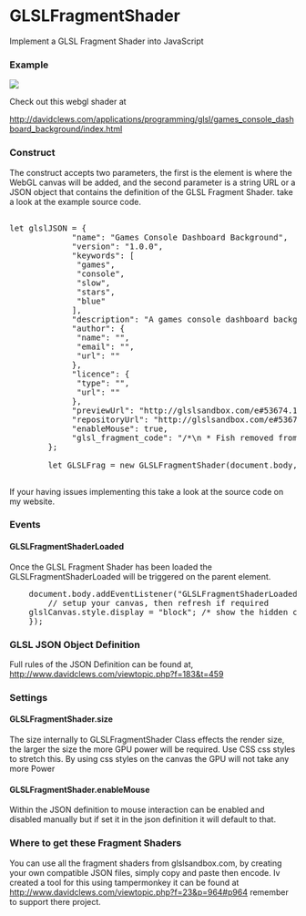 # GLSLFragmentShader
Implement a GLSL Fragment Shader into JavaScript

<h3>Example</h3>

<img src="http://davidclews.com/applications/programming/glsl/games_console_dashboard_background/screenshot.png" />

Check out this webgl shader at

http://davidclews.com/applications/programming/glsl/games_console_dashboard_background/index.html

<h3>Construct</h3>

The construct accepts two parameters, the first is the element is where the WebGL canvas will be added, and the second parameter is a string URL or a JSON object that contains the definition of the GLSL Fragment Shader. take a look at the example source code.

<pre>

let glslJSON = {
		     "name": "Games Console Dashboard Background",
		     "version": "1.0.0",
		     "keywords": [
			  "games",
			  "console",
			  "slow",
			  "stars",
			  "blue"
		     ],
		     "description": "A games console dashboard background simulation, this is ideal for a website background.",
		     "author": {
			  "name": "",
			  "email": "",
			  "url": ""
		     },
		     "licence": {
			  "type": "",
			  "url": ""
		     },
		     "previewUrl": "http://glslsandbox.com/e#53674.1",
		     "repositoryUrl": "http://glslsandbox.com/e#53674.1",
		     "enableMouse": true,
		     "glsl_fragment_code": "/*\n * Fish removed from original shader.\n * Original shader from: https://www.shadertoy.com/view/ltdyDl\n * mixed with other shader from: // From ShaderToy https://www.shadertoy.com/view/Xtt3R4\n */\n\n#ifdef GL_ES\nprecision mediump float;\n#endif\n\n// glslsandbox uniforms\nuniform float time;\nuniform vec2 resolution;\n\n// shadertoy globals\nfloat iTime = 0.0;\nvec3  iResolution = vec3(0.0);\nconst vec4  iMouse = vec4(0.0);\n\n// Protect glslsandbox uniform names\n#define time        stemu_time\n\n// --------[ Original ShaderToy begins here ]---------- //\n\n// GLOBALS\n\n// position & direction\nvec3 pos_finn = vec3(0.), pos_eyes = vec3(0.);\nvec3 dir_eye = vec3(0.);\nmat3 dir_mouth = mat3(0.);\nvec3 dir_light = vec3(0.);\n\n// coloring and animation\nfloat heye = 0., weye = 0., beye = 0.;\nfloat hmouth = 0., cmouth = 0.;\nfloat hfinns = 0., htail = 0.;\nfloat puff = 0.;\nfloat time = 0.;\nfloat tim_tail = 0.;\nfloat ani_tail = 0., ani_mouth = 0.;\n\n// colors\nconst vec3 col_water = vec3(.3, .7, 1.);\nconst vec3 col_fish_1 = vec3(1., 0.4, 0.2);\nconst vec3 col_fish_2 = vec3(1., 0.8, 0.5);\nconst vec3 col_eyes = vec3(0.7, 0.75, 1.);\n\n// marching\nconst float maxdist = 5.;\nconst float det = .001;\n\n\n\n// USEFUL LITTLE FUNCTIONS\n\n// 2D rotation\nmat2 rot2D(float a) {\n  a = radians(a);\n  float s = sin(a);\n  float c = cos(a);\n  return mat2(c, s, -s, c);\n}\n\n// Align vector\nmat3 lookat(vec3 fw, vec3 up) {\n  fw = normalize(fw);\n  vec3 rt = normalize(cross(fw, normalize(up)));\n  return mat3(rt, cross(rt, fw), fw);\n}\n\n\n// Tile fold \nfloat fmod(float p, float c) { return abs(c - mod(p, c * 2.)) / c; }\n\n// Smooth min\nfloat smin(float a, float b, float k) {\n  float h = clamp(0.5 + 0.5 * (b - a) / k, 0.0, 1.0);\n  return mix(b, a, h) - k * h * (1.0 - h);\n}\n\n// Smooth max\nfloat smax(float a, float b, float k) {\n  float h = clamp(0.5 + 0.5 * (a - b) / k, 0.0, 1.0);\n  return mix(b, a, h) - k * h * (1.0 - h);\n}\n\n// Torus\nfloat sdTorus(vec3 p, vec2 t, vec3 s) {\n  p = p.yxz * s;\n  vec2 q = vec2(length(p.xz) - t.x, p.y);\n  return length(q) - t.y;\n}\n\n\n\n\n// BACKGROUND AND FOREGROUND FRACTAL\n\nfloat fractal(vec3 p) {\n  p += cos(p.z * 3. + time * 4.) * .02;\n  float depth = smoothstep(0., 6., -p.z + 5.);\n  p *= .3;\n  p = abs(2. - mod(p + vec3(0.4, 0.7, time * .07), 4.));\n  float ls = 0.;\n  float c = 0.;\n  for (int i = 0; i < 6; i++) {\n    p = abs(p) / min(dot(p, p), 1.) - .9;\n    float l = length(p);\n    c += abs(l - ls);\n    ls = l;\n  }\n  return .15 + smoothstep(0., 50., c) * depth * 4.;\n}\n\n// NORMALS AND LIGHTING\n\n\n\n\n\nfloat light(vec3 p, vec3 dir, vec3 n, float shw) {\n  float dif = pow(max(0., dot(dir_light, -n)), 3.);\n  float amb = pow(max(0., dot(dir, -n)), 3.);\n  return dif * .7 * shw + amb * .2 + .15;\n}\n\n// RAY MARCHING AND SHADING\n\nvec3 march(vec3 from, vec3 dir) {\n  vec3 odir = dir;\n  vec3 p = from + dir * 2.;\n  float fg = fractal(p + dir) * .55;\n  vec3 col = vec3(0.);\n  float totdist = 0.;\n  float d;\n  float v = 0.;\n  cmouth = 1.;\n\n  float fade = smoothstep(maxdist * .2, maxdist * .9, maxdist - totdist);\n  float ref = 1.;\n\n  col *= normalize(col_water + 1.5) * 1.7;\n  p = maxdist * dir;\n  vec3 bk = fractal(p) * ref * col_water;\n  float glow = pow(max(0., dot(dir, -dir_light)), 1.5+0.0*1.5);\n  vec3 glow_water = normalize(col_water+1.);\n  bk += glow_water*(glow*(1.-0.0*.7) + pow(glow, 8.) * 1.5) * 1.0;\n  col += v * .06 * glow * ref * glow_water;\n  col += bk + fg * col_water;\n  return col;\n}\n\n// MAIN\nuniform vec2 mouse;\nvoid mainImage(out vec4 fragColor, in vec2 fragCoord) {\n    \n  // Set globals\n  time = mod(iTime, 600.);\n  ani_mouth = -(mouse.y-.5)*16.;\n  puff = -.03+.5*smoothstep(.945, .95, abs(sin(time * .1)))+ani_mouth*.04;\n  pos_finn = normalize(vec3(0.35, -1, 0.));\n  pos_eyes = vec3(-1., -1.1, 1.) * .12;\n  //pos_eyes*=1.+vec3(-1.,1.,0.)*puff*.05;\n  dir_light = normalize(vec3(-.3, 0.2, 1.));\n  dir_mouth = lookat(normalize(vec3(-.4-puff*.1+ani_mouth*.03, 0., -1.)), vec3(0., 1., 0.));\n  tim_tail = time * 2.;\n  ani_tail = cos(tim_tail);\n\n  // Pixel coordinates\n  vec2 uv = fragCoord / iResolution.xy - .5;\n  vec2 uv2 = uv;\n  float ar = iResolution.x / iResolution.y; \n  uv.x *= ar;\n\n  // Camera\n  vec2 mouse = (iMouse.xy / iResolution.xy - .5) * 4.;\n  float tcam = (time+67.)*.05;\n  float zcam = smoothstep(.7, 1., cos(tcam)) * 1.8 - .3;\n  zcam -= smoothstep(.7, 1., -cos(tcam)) * 1.6;\n  if (iMouse.z < .1) mouse = vec2(sin(time * .15)*ar, zcam);\n  vec3 dir = normalize(vec3(uv, .9));\n  vec3 from = vec3(1., 0., -0.5 + mouse.y) * 1.25;\n  from.xy *= rot2D(-mouse.x * 40.);\n  dir = lookat(normalize(-from+vec3(sin(time*.5)*.3,cos(time*.25)*.1,0.)), vec3(0., 0., -1.)) * dir;\n\n\n\n  // March and color\n  vec3 col = march(from, dir);\n  col *= vec3(1.1, .9, .8);\n  col += dot(uv2, uv2) * vec3(0., 0.6, 1.) * .8;\n\n  // Output to screen\n  fragColor = vec4(col, 1.);\n}\n\nconst vec3 top = vec3(0.318, 0.831, 1.0);\nconst vec3 bottom = vec3(0.094, 0.141, 0.424);\nconst float widthFactor = 1.5;\n\nvec3 calcSine(vec2 uv, float speed, \n              float frequency, float amplitude, float shift, float offset,\n              vec3 color, float width, float exponent, bool dir)\n{\n    float angle = iTime * speed * frequency * -1.0 + (shift + uv.x) * 2.0;\n    \n    float y = sin(angle) * amplitude + offset;\n    float clampY = clamp(0.0, y, y);\n    float diffY = y - uv.y;\n    \n    float dsqr = distance(y, uv.y);\n    float scale = 1.0;\n    \n    if(dir && diffY > 0.0)\n    {\n        dsqr = dsqr * 4.0;\n    }\n    else if(!dir && diffY < 0.0)\n    {\n        dsqr = dsqr * 4.0;\n    }\n    \n    scale = pow(smoothstep(width * widthFactor, 0.0, dsqr), exponent);\n    \n    return min(color * scale, color);\n}\n\nvoid mainImage2( out vec4 fragColor, in vec2 fragCoord )\n{\n\tmainImage(gl_FragColor, gl_FragCoord.xy);\n    vec2 uv = fragCoord.xy / iResolution.xy;\n    vec3 color = gl_FragColor.xyz;// vec3(mix(bottom, top, uv.y));\n\n    color += calcSine(uv, 0.2, 0.20, 0.2, 0.0, 0.5,  vec3(0.3, 0.3, 0.3), 0.1, 15.0,false);\n    color += calcSine(uv, 0.4, 0.40, 0.15, 0.0, 0.5, vec3(0.3, 0.3, 0.3), 0.1, 17.0,false);\n    color += calcSine(uv, 0.3, 0.60, 0.15, 0.0, 0.5, vec3(0.3, 0.3, 0.3), 0.05, 23.0,false);\n\n    color += calcSine(uv, 0.1, 0.26, 0.07, 0.0, 0.3, vec3(0.3, 0.3, 0.3), 0.1, 17.0,true);\n    color += calcSine(uv, 0.3, 0.36, 0.07, 0.0, 0.3, vec3(0.3, 0.3, 0.3), 0.1, 17.0,true);\n    color += calcSine(uv, 0.5, 0.46, 0.07, 0.0, 0.3, vec3(0.3, 0.3, 0.3), 0.05, 23.0,true);\n    color += calcSine(uv, 0.2, 0.58, 0.05, 0.0, 0.3, vec3(0.3, 0.3, 0.3), 0.2, 15.0,true);\n\n    fragColor = vec4(color,1.0);\n}\n\n\n// --------[ Original ShaderToy ends here ]---------- //\n\n#undef time\n\nvoid main(void)\n{\n    iTime = time;\n    iResolution = vec3(resolution, 0.0);\nmainImage2(gl_FragColor, gl_FragCoord.xy);\n    \n}"
		};

		let GLSLFrag = new GLSLFragmentShader(document.body, glslJSON);

</pre>

If your having issues implementing this take a look at the source code on my website.

<h3>Events</h3>

<h4>GLSLFragmentShaderLoaded</h4>

Once the GLSL Fragment Shader has been loaded the GLSLFragmentShaderLoaded will be triggered on the parent element.

<pre>
    document.body.addEventListener("GLSLFragmentShaderLoaded", function(event){
    	// setup your canvas, then refresh if required 
	glslCanvas.style.display = "block"; /* show the hidden canvas or run a transition effect here */
    });
</pre>

<h3>GLSL JSON Object Definition</h3>

Full rules of the JSON Definition can be found at, http://www.davidclews.com/viewtopic.php?f=183&t=459

<h3>Settings</h3>

<h4>GLSLFragmentShader.size</h4>

The size internally to GLSLFragmentShader Class effects the render size, the larger the size the more GPU power will be required. Use CSS css styles to stretch this. By using css styles on the canvas the GPU will not take any more Power

<h4>GLSLFragmentShader.enableMouse</h4>

Within the JSON definition to mouse interaction can be enabled and disabled manually but if set it in the json definition it will default to that.

<h3>Where to get these Fragment Shaders</h3>

You can use all the fragment shaders from glslsandbox.com, by creating your own compatible JSON files, simply copy and paste then encode. Iv created a tool for this using tampermonkey it can be found at http://www.davidclews.com/viewtopic.php?f=23&p=964#p964 remember to support there project.

